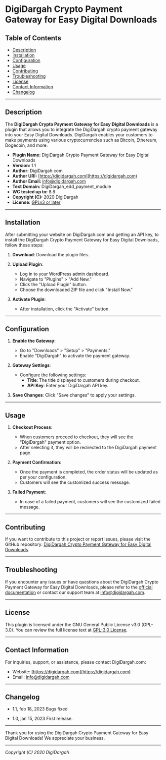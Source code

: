 # DigiDargah Crypto Payment Gateway for Easy Digital Downloads

## Table of Contents

- [Description](#description)
- [Installation](#installation)
- [Configuration](#configuration)
- [Usage](#usage)
- [Contributing](#contributing)
- [Troubleshooting](#troubleshooting)
- [License](#license)
- [Contact Information](#contact-information)
- [Changelog](#changelog)

---

## Description

The **DigiDargah Crypto Payment Gateway for Easy Digital Downloads** is a plugin that allows you to integrate the DigiDargah crypto payment gateway into your Easy Digital Downloads. DigiDargah enables your customers to make payments using various cryptocurrencies such as Bitcoin, Ethereum, Dogecoin, and more.

- **Plugin Name:** DigiDargah Crypto Payment Gateway for Easy Digital Downloads
- **Version:** 1.1
- **Author:** DigiDargah.com
- **Author URI:** [https://digidargah.com](https://digidargah.com)
- **Author Email:** info@digidargah.com
- **Text Domain:** DigiDargah_edd_payment_module
- **WC tested up to:** 8.8
- **Copyright (C):** 2020 DigiDargah
- **License:** [GPLv3 or later](http://www.gnu.org/licenses/gpl-3.0.html)

---

## Installation

After submitting your website on DigiDargah.com and getting an API key, to install the DigiDargah Crypto Payment Gateway for Easy Digital Downloads, follow these steps:

1. **Download**: Download the plugin files.

2. **Upload Plugin**:
   - Log in to your WordPress admin dashboard.
   - Navigate to "Plugins" > "Add New."
   - Click the "Upload Plugin" button.
   - Choose the downloaded ZIP file and click "Install Now."

3. **Activate Plugin**:
   - After installation, click the "Activate" button.

---

## Configuration

1. **Enable the Gateway**:
   - Go to "Downloads" > "Setup" > "Payments."
   - Enable "DigiDargah" to activate the payment gateway.

2. **Gateway Settings**:
   - Configure the following settings:
     - **Title**: The title displayed to customers during checkout.
     - **API Key**: Enter your DigiDargah API key.

3. **Save Changes**: Click "Save changes" to apply your settings.

---

## Usage

1. **Checkout Process**:
   - When customers proceed to checkout, they will see the "DigiDargah" payment option.
   - After selecting it, they will be redirected to the DigiDargah payment page.

2. **Payment Confirmation**:
   - Once the payment is completed, the order status will be updated as per your configuration.
   - Customers will see the customized success message.

3. **Failed Payment**:
   - In case of a failed payment, customers will see the customized failed message.

---

## Contributing

If you want to contribute to this project or report issues, please visit the GitHub repository: [DigiDargah Crypto Payment Gateway for Easy Digital Downloads](https://github.com/hanifzekri/DigiDargah_edd_payment_plugin).

---

## Troubleshooting

If you encounter any issues or have questions about the DigiDargah Crypto Payment Gateway for Easy Digital Downloads, please refer to the [official documentation](https://digidargah.com) or contact our support team at [info@digidargah.com](mailto:info@digidargah.com).

---

## License

This plugin is licensed under the GNU General Public License v3.0 (GPL-3.0). You can review the full license text at [GPL-3.0 License](http://www.gnu.org/licenses/gpl-3.0.html).

---

## Contact Information

For inquiries, support, or assistance, please contact DigiDargah.com:
- Website: [https://digidargah.com](https://digidargah.com)
- Email: [info@digidargah.com](mailto:info@digidargah.com)

---

## Changelog

- 1.1, feb 18, 2023
Bugs fixed

- 1.0, jan 15, 2023
First release.

---

Thank you for using the DigiDargah Crypto Payment Gateway for Easy Digital Downloads! We appreciate your business.

---

*Copyright (C) 2020 DigiDargah*
